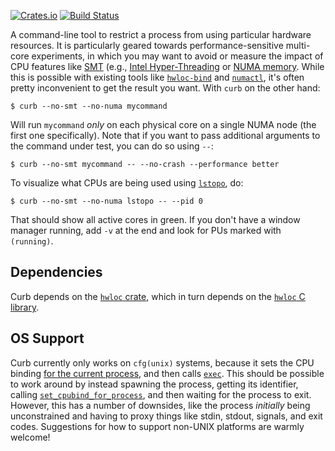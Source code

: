 [![Crates.io](https://img.shields.io/crates/v/async-lease.svg)](https://crates.io/crates/async-lease)
[![Build Status](https://travis-ci.com/jonhoo/async-lease.svg?branch=master)](https://travis-ci.com/jonhoo/async-lease)

A command-line tool to restrict a process from using particular hardware
resources. It is particularly geared towards performance-sensitive
multi-core experiments, in which you may want to avoid or measure the
impact of CPU features like [SMT] (e.g., [Intel Hyper-Threading] or
[NUMA memory]. While this is possible with existing tools like
[`hwloc-bind`] and [`numactl`], it's often pretty inconvenient to get
the result you want. With `curb` on the other hand:

```console
$ curb --no-smt --no-numa mycommand
```

Will run `mycommand` _only_ on each physical core on a single NUMA node
(the first one specifically). Note that if you want to pass additional
arguments to the command under test, you can do so using `--`:

```console
$ curb --no-smt mycommand -- --no-crash --performance better
```

To visualize what CPUs are being used using [`lstopo`], do:

```console
$ curb --no-smt --no-numa lstopo -- --pid 0
```

That should show all active cores in green. If you don't have a window
manager running, add `-v` at the end and look for PUs marked with
`(running)`.

## Dependencies

Curb depends on the [`hwloc` crate], which in turn depends on the
[`hwloc` C library].

## OS Support

Curb currently only works on `cfg(unix)` systems, because it sets the
CPU binding [for the current process], and then calls [`exec`]. This
should be possible to work around by instead spawning the process,
getting its identifier, calling [`set_cpubind_for_process`], and then
waiting for the process to exit. However, this has a number of
downsides, like the process _initially_ being unconstrained and having
to proxy things like stdin, stdout, signals, and exit codes. Suggestions
for how to support non-UNIX platforms are warmly welcome!


  [SMT]: https://en.wikipedia.org/wiki/Simultaneous_multithreading
  [Intel Hyper-Threading]: https://en.wikipedia.org/wiki/Hyper-threading
  [NUMA memory]: https://en.wikipedia.org/wiki/Non-uniform_memory_access
  [`hwloc-bind`]: https://linux.die.net/man/1/hwloc-bind
  [`numactl`]: https://github.com/numactl/numactl
  [`lstopo`]: https://linux.die.net/man/1/lstopo
  [`hwloc` crate]: https://github.com/daschl/hwloc-rs
  [`hwloc` C library]: https://github.com/daschl/hwloc-rs#prerequisites
  [for the current process]: https://docs.rs/hwloc/0.5.0/hwloc/struct.Topology.html#method.set_cpubind
  [`exec`]: https://doc.rust-lang.org/std/os/unix/process/trait.CommandExt.html#tymethod.exec
  [`set_cpubind_for_process`]: https://docs.rs/hwloc/0.5.0/hwloc/struct.Topology.html#method.set_cpubind_for_process
